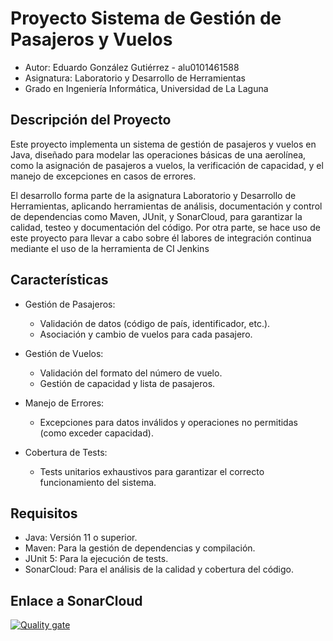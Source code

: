 # Proyecto Sistema de Gestión de Pasajeros y Vuelos
* Autor: Eduardo González Gutiérrez - alu0101461588
* Asignatura: Laboratorio y Desarrollo de Herramientas
* Grado en Ingeniería Informática, Universidad de La Laguna

## Descripción del Proyecto
Este proyecto implementa un sistema de gestión de pasajeros y vuelos en Java, diseñado para modelar las operaciones básicas de una aerolínea, como la asignación de pasajeros a vuelos, la verificación de capacidad, y el manejo de excepciones en casos de errores.

El desarrollo forma parte de la asignatura Laboratorio y Desarrollo de Herramientas, aplicando herramientas de análisis, documentación y control de dependencias como Maven, JUnit, y SonarCloud, para garantizar la calidad, testeo y documentación del código.
Por otra parte, se hace uso de este proyecto para llevar a cabo sobre él labores de integración continua mediante el uso de la herramienta de CI Jenkins

## Características

* Gestión de Pasajeros:
  * Validación de datos (código de país, identificador, etc.).
  * Asociación y cambio de vuelos para cada pasajero.

* Gestión de Vuelos:
  * Validación del formato del número de vuelo.
  * Gestión de capacidad y lista de pasajeros.

* Manejo de Errores:
  * Excepciones para datos inválidos y operaciones no permitidas (como exceder capacidad).

* Cobertura de Tests:
  * Tests unitarios exhaustivos para garantizar el correcto funcionamiento del sistema.

## Requisitos
* Java: Versión 11 o superior.
* Maven: Para la gestión de dependencias y compilación.
* JUnit 5: Para la ejecución de tests.
* SonarCloud: Para el análisis de la calidad y cobertura del código.

## Enlace a SonarCloud

[![Quality gate](https://sonarcloud.io/api/project_badges/quality_gate?project=eduglez03%3AAirport)](https://sonarcloud.io/summary/new_code?id=eduglez03%3AAirport)
